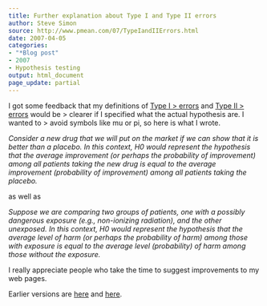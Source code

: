 ```yaml
---
title: Further explanation about Type I and Type II errors
author: Steve Simon
source: http://www.pmean.com/07/TypeIandIIErrors.html
date: 2007-04-05
categories:
- "*Blog post"
- 2007
- Hypothesis testing
output: html_document
page_update: partial
---
```


I got some feedback that my definitions of [Type I > errors](www.childrensmercy.org/definitions/typei.htm) and [Type II > errors](www.childrensmercy.org/definitions/typeii.htm) would be > clearer if I specified what the actual hypothesis are. I wanted to > avoid symbols like mu or pi, so here is what I wrote.

*Consider a new drug that we will put on the market if we can show that it is better than a placebo. In this context, H0 would represent the hypothesis that the average improvement (or perhaps the probability of improvement) among all patients taking the new drug is equal to the average improvement (probability of improvement) among all patients taking the placebo.*

as well as

*Suppose we are comparing two groups of patients, one with a possibly dangerous exposure (e.g., non-ionizing radiation), and the other unexposed. In this context, H0 would represent the hypothesis that the average level of harm (or perhaps the probability of harm) among those with exposure is equal to the average level (probability) of harm among those without the exposure.*

I really appreciate people who take the time to suggest improvements to my web pages.

Earlier versions are [here][sim1] and [here][sim2].

[sim1]: http://www.pmean.com/07/TypeIandIIErrors.html
[sim2]: http://new.pmean.com/type-I-and-II-errors/
